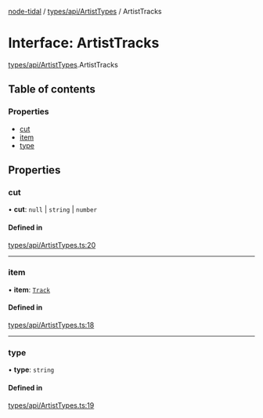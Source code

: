 [node-tidal](../README.md) / [types/api/ArtistTypes](../modules/types_api_ArtistTypes.md) / ArtistTracks

# Interface: ArtistTracks

[types/api/ArtistTypes](../modules/types_api_ArtistTypes.md).ArtistTracks

## Table of contents

### Properties

- [cut](types_api_ArtistTypes.ArtistTracks.md#cut)
- [item](types_api_ArtistTypes.ArtistTracks.md#item)
- [type](types_api_ArtistTypes.ArtistTracks.md#type)

## Properties

### cut

• **cut**: ``null`` \| `string` \| `number`

#### Defined in

[types/api/ArtistTypes.ts:20](https://github.com/Mawco/node-tidal/blob/7587986/src/types/api/ArtistTypes.ts#L20)

___

### item

• **item**: [`Track`](types_api_TrackTypes.Track.md)

#### Defined in

[types/api/ArtistTypes.ts:18](https://github.com/Mawco/node-tidal/blob/7587986/src/types/api/ArtistTypes.ts#L18)

___

### type

• **type**: `string`

#### Defined in

[types/api/ArtistTypes.ts:19](https://github.com/Mawco/node-tidal/blob/7587986/src/types/api/ArtistTypes.ts#L19)
